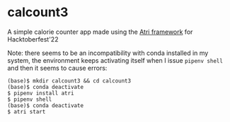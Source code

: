 # calcount3
A simple calorie counter app made using the [Atri framework](https://github.com/Atri-Labs/atrilabs-engine) for Hacktoberfest'22

Note: there seems to be an incompatibility with conda installed in my system, the environment keeps activating itself when I issue `pipenv shell` and then it seems to cause errors:

```
(base)$ mkdir calcount3 && cd calcount3
(base)$ conda deactivate
$ pipenv install atri
$ pipenv shell
(base)$ conda deactivate
$ atri start
```
